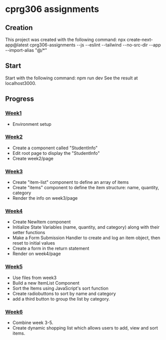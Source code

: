 # cprg306 assignments

## Creation
This project was created with the following command:
npx create-next-app@latest cprg306-assignments --js --eslint --tailwind --no-src-dir --app --import-alias "@/*"

## Start
Start with the following command:
npm run dev
See the result at localhost3000.

## Progress
### [Week1](https://webdev2.warsylewicz.ca/week1/assignment)
* Environment setup

### [Week2](https://webdev2.warsylewicz.ca/week2/assignment)
* Create a component called "StudentInfo"
* Edit root page to display the "StudentInfo"
* Create week2/page

### [Week3](https://webdev2.warsylewicz.ca/week3/assignment)
* Create "item-list" component to define an array of items
* Create "items" component to define the item structure: name, quantity, category
* Render the info on week3/page

### [Week4](https://webdev2.warsylewicz.ca/week4/assignment)
* Create NewItem component
* Initialize State Variables (name, quantity, and category) along with their setter functions
* Make a Form Submission Handler to create and log an item object, then reset to initial values
* Create a form in the return statement
* Render on week4/page

### [Week5](https://webdev2.warsylewicz.ca/week5/assignment)
* Use files from week3
* Build a new ItemList Component
* Sort the Items using JavaScript's sort function
* Create radiobuttons to sort by name and category
* add a third button to group the list by category.

### [Week6](https://webdev2.warsylewicz.ca/week6/assignment)
* Combine week 3-5.
* Create dynamic shopping list which allows users to add, view and sort items.
